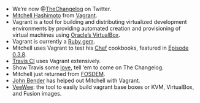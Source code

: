 * We’re now @[TheChangelog](http://thechangelog.com/post/16415055887/weve-moved) on Twitter.
* [Mitchell Hashimoto](http://mitchellhashimoto.com/) from [Vagrant](http://vagrantup.com/).
* Vagrant is a tool for building and distributing virtualized development environments by providing automated creation and provisioning of virtual machines using [Oracle’s VirtualBox](http://www.virtualbox.org/).
* Vagrant is currently a [Ruby gem](https://rubygems.org/gems/vagrant).
* Mitchell uses Vagrant to test his [Chef](https://github.com/opscode/chef) cookbooks, featured in [Episode 0.3.8](http://thechangelog.com/post/1298929290/episode-0-3-8-devops-and-chef-with-corey-donahoe-from-gi).
* [Travis CI](https://github.com/travis-ci/travis-crowd) uses Vagrant extensively.
* Show Travis some [love](https://love.travis-ci.org/), tell ‘em to come on The Changelog.
* Mitchell just returned from [FOSDEM](http://fosdem.org/2012/).
* [John Bender](http://johnbender.us/) has helped out Mitchell with Vagrant.
* [VeeWee](https://github.com/jedi4ever/veewee): the tool to easily build vagrant base boxes or KVM, VirtualBox, and Fusion images.